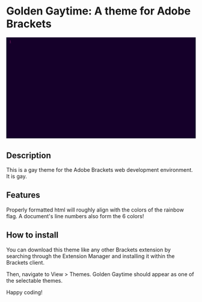 # Golden Gaytime: A theme for Adobe Brackets

![An animated demonstration of the golden gaytime theme for brackets](in-action.gif)

## Description
This is a gay theme for the Adobe Brackets web development environment. It is gay.

## Features
Properly formatted html will roughly align with the colors of the rainbow flag.
A document's line numbers also form the 6 colors!

## How to install
You can download this theme like any other Brackets extension by searching through the Extension Manager and installing it within the Brackets client. 

Then, navigate to View > Themes. Golden Gaytime should appear as one of the selectable themes.

Happy coding!
